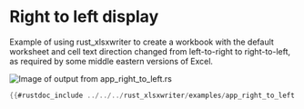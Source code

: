 # Right to left display

Example of using rust_xlsxwriter to create a workbook with the default worksheet
and cell text direction changed from left-to-right to right-to-left, as required
by some middle eastern versions of Excel.

![Image of output from app_right_to_left.rs](../../images/worksheet_set_right_to_left.png)

```rust
{{#rustdoc_include ../../../rust_xlsxwriter/examples/app_right_to_left.rs:7:}}
```